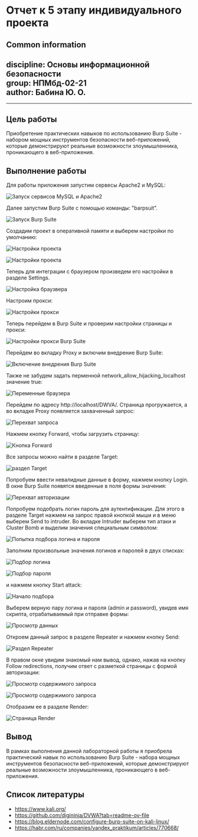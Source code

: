 # **Отчет к 5  этапу индивидуального проекта**
## **Common information**
discipline: Основы информационной безопасности  
group: НПМбд-02-21  
author: Бабина Ю. О.
---
---
## **Цель работы**

Приобретение практических навыков по использованию Burp Suite - набором мощных инструментов безопасности веб-приложений, которые демонстрируют реальные возможности злоумышленника, проникающего в веб-приложения.

## **Выполнение работы**

Для работы приложения запустим сервесы Apache2 и MySQL:

![Запуск сервисов MySQL и Apache2](images/s1.png)

Далее запустим Burp Suite с помощью команды: "barpsuit".

![Запуск Burp Suite](images/s2.png)

Создадим проект в оперативной памяти и выберем настройки по умолчанию:

![Настройки проекта](images/s3.png)

![Настройки проекта](images/s4.png)

Теперь для интеграции с браузером произведем его настройки в разделе Settings.

![Настройка браузвера](images/s5.png)

Настроим прокси:

![Настройки прокси](images/s6.png)

Теперь перейдем в Burp Suite и проверим настройки страницы и прокси:

![Настройки прокси Burp Suite](images/s7.png)

Перейдем во вкладку Proxy и включим внедрение Burp Suite:

![Включение внедрения Burp Suite](images/s8.png)

Также не забудем задать перменной network_allow_hijacking_localhost значение true:

![Переменные браузера](images/s9.png)

Перейдем по адресу http://localhost/DWVA/. Страница прогружается, а во вкладке Proxy появляется захваченный запрос:

![Перехват запроса](images/s10.png)

Нажмем кнопку Forward, чтобы загрузить страницу:

![Кнопка Forward](images/s11.png)

Все запросы можно найти в разделе Target:

![раздел Target](images/s12.png)

Попробуем ввести невалидные данные в форму, нажмем кнопку Login. В окне Burp Suite появятся введенные в поля формы значения:

![Перехват авторизации](images/s13.png)

Попробуем подобрать логин пароль для аутентификации. Для этого в разделе Target нажмем на запрос правой кнопкой мыши и в меню выберем Send to intruder. Во вкладке Intruder выберем тип атаки и Cluster Bomb и выделим значения специальным символом:

![Попытка подбора логина и пароля](images/s14.png)

Заполним произвольные значения логинов и паролей в двух списках:

![Подбор логина](images/s15.png)

![Подбор пароля](images/s16.png)

и нажмем кнопку Start attack:

![Начало подбора](images/s17.png)

Выберем верную пару логина и пароля (admin и password), увидев имя скрипта, отрабатываемый при отправке формы:

![Просмотр данных](images/s18.png)

Откроем данный запрос в разделе Repeater и нажмем кнопку Send:

![Раздел Repeater](images/s19.png)

В правом окне увидим знакомый нам вывод, однако, нажав на кнопку Follow redirections, получим ответ с разметкой страницы с формой авторизации:

![Просмотр содержимого запроса](images/s20.png)

![Просмотр содержимого запроса](images/s21.png)

Отобразим ее в разделе Render:

![Страница Render](images/s21.jpg)

## Вывод
В рамках выполнения данной лабораторной работы я приобрела практический навык по использованию Burp Suite - набора мощных инструментов безопасности веб-приложений, которые демонстрируют реальные возможности злоумышленника, проникающего в веб-приложения.


## Список литературы ##
* https://www.kali.org/
* https://github.com/digininja/DVWA?tab=readme-ov-file 
* https://blog.eldernode.com/configure-burp-suite-on-kali-linux/
* https://habr.com/ru/companies/yandex_praktikum/articles/770668/ 